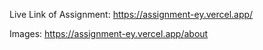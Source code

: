 


Live Link of Assignment: https://assignment-ey.vercel.app/



Images:
https://assignment-ey.vercel.app/about
